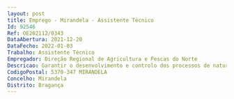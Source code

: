 ```yaml
--- 
layout: post
title: Emprego - Mirandela - Assistente Técnico
Id: 92546
Ref: OE202112/0343
DataAbertura: 2021-12-20
DataFecho: 2022-01-03
Trabalho: Assistente Técnico
Empregador: Direção Regional de Agricultura e Pescas do Norte
Descricao: Garantir o desenvolvimento e controlo dos processos de natureza patrimonial, apoio ao armazém de economato e apoio à gestão do parque de viaturas bem como o tratamento automático da informação, de acordo com as normas em vigor.
CodigoPostal: 5370-347 MIRANDELA
Concelho: Mirandela
Distrito: Bragança
--- 
```

